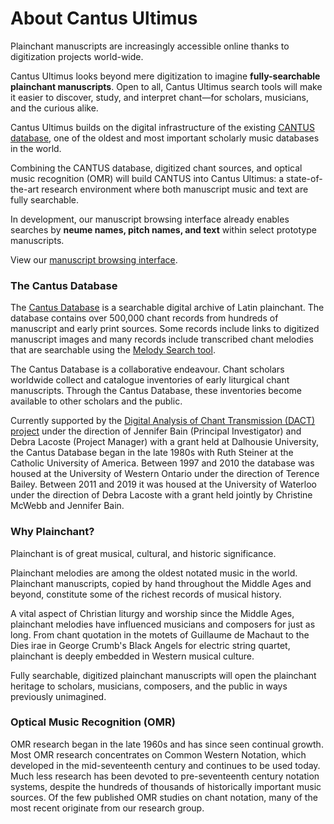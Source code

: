 # About Cantus Ultimus
Plainchant manuscripts are increasingly accessible online thanks to digitization projects world-wide.

Cantus Ultimus looks beyond mere digitization to imagine **fully-searchable plainchant manuscripts**. Open to all, Cantus Ultimus search tools will make it easier to discover, study, and interpret chant—for scholars, musicians, and the curious alike.

Cantus Ultimus builds on the digital infrastructure of the existing [CANTUS database](http://cantus.uwaterloo.ca/), one of the oldest and most important scholarly music databases in the world.

Combining the CANTUS database, digitized chant sources, and optical music recognition (OMR) will build CANTUS into Cantus Ultimus: a state-of-the-art research environment where both manuscript music and text are fully searchable.

In development, our manuscript browsing interface already enables searches by **neume names, pitch names, and text** within select prototype manuscripts.

View our [manuscript browsing interface](http://cantus.simssa.ca/manuscripts/).

### The Cantus Database


The [Cantus Database](https://cantusdatabase.org/) is a searchable digital archive of Latin plainchant. The database contains over 500,000 chant records from hundreds of manuscript and early print sources. Some records include links to digitized manuscript images and many records include transcribed chant melodies that are searchable using the [Melody Search tool](https://cantusdatabase.org/melody/).

The Cantus Database is a collaborative endeavour. Chant scholars worldwide collect and catalogue inventories of early liturgical chant manuscripts. Through the Cantus Database, these inventories become available to other scholars and the public.

Currently supported by the [Digital Analysis of Chant Transmission (DACT) project](https://dact-chant.ca/) under the direction of Jennifer Bain (Principal Investigator) and Debra Lacoste (Project Manager) with a grant held at Dalhousie University, the Cantus Database began in the late 1980s with Ruth Steiner at the Catholic University of America. Between 1997 and 2010 the database was housed at the University of Western Ontario under the direction of Terence Bailey. Between 2011 and 2019 it was housed at the University of Waterloo under the direction of Debra Lacoste with a grant held jointly by Christine McWebb and Jennifer Bain.

### Why Plainchant?
Plainchant is of great musical, cultural, and historic significance.

Plainchant melodies are among the oldest notated music in the world. Plainchant manuscripts, copied by hand throughout the Middle Ages and beyond, constitute some of the richest records of musical history.

A vital aspect of Christian liturgy and worship since the Middle Ages, plainchant melodies have influenced musicians and composers for just as long. From chant quotation in the motets of Guillaume de Machaut to the Dies irae in George Crumb's Black Angels for electric string quartet, plainchant is deeply embedded in Western musical culture.

Fully searchable, digitized plainchant manuscripts will open the plainchant heritage to scholars, musicians, composers, and the public in ways previously unimagined.

### Optical Music Recognition (OMR)
OMR research began in the late 1960s and has since seen continual growth. Most OMR research concentrates on Common Western Notation, which developed in the mid-seventeenth century and continues to be used today. Much less research has been devoted to pre-seventeenth century notation systems, despite the hundreds of thousands of historically important music sources. Of the few published OMR studies on chant notation, many of the most recent originate from our research group.
